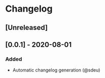 # Changelog

## [Unreleased]

## [0.0.1] - 2020-08-01
### Added
- Automatic changelog generation (@sdeu)
